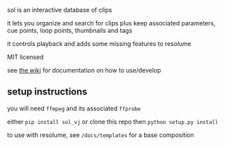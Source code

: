 sol is an interactive database of clips

it lets you organize and search for clips plus keep associated parameters, cue points, loop points, thumbnails and tags

it controls playback and adds some missing features to re*sol*ume

MIT licensed

see [the wiki](https://github.com/pussinboot/sol/wiki) for documentation on how to use/develop

## setup instructions

you will need `ffmpeg` and its associated `ffprobe`

either `pip install sol_vj` or clone this repo then `python setup.py install`

to use with resolume, see `/docs/templates` for a base composition